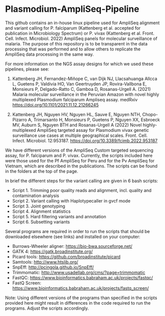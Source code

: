 # Plasmodium-AmpliSeq-Pipeline
This github contains an in-house linux pipeline used for AmpliSeq alignment and variant calling for P. falciparum (Kattenberg et al. accepted for publication in Microbiology Spectrum) or P. vivax (Kattenberg et al. Front. Cell. Infect. Microbiol. 2022) AmpliSeq panels for molecular surveillance of malaria. The purpose of this repository is to be transparent in the data processing that was performed and to allow others to replicate the AmpliSeq data processing in the same way. 

For more information on the NGS assay designs for which we used these pipelines, please see:
1. Kattenberg JH, Fernandez-Miñope C, van Dijk NJ, Llacsahuanga Allcca L, Guetens P, Valdivia HO, Van Geertruyden JP, Rovira-Vallbona E, Monsieurs P, Delgado-Ratto C, Gamboa D, Rosanas-Urgell A. (2021) Malaria molecular surveillance in the Peruvian Amazon with novel highly multiplexed Plasmodium falciparum Ampliseq assay. medRxiv https://doi.org/10.1101/2021.11.12.21266245

2. Kattenberg JH, Nguyen HV, Nguyen HL, Sauve E, Nguyen NTH, Chopo-Pizarro A, Trimarsanto H, Monsieurs P, Guetens P, Nguyen XX, Esbroeck MV, Auburn S, Nguyen BTH and Rosanas-Urgell A (2022) Novel highly-multiplexed AmpliSeq targeted assay for Plasmodium vivax genetic surveillance use cases at multiple geographical scales. Front. Cell. Infect. Microbiol. 12:953187. https://doi.org/10.3389/fcimb.2022.953187

We have different versions of the AmpliSeq Custom targeted sequencing assay, for P. falciparum and P. vivax. Currently, the scripts included here were those used for the Pf AmpliSeq for Peru and for the Pv AmpliSeq for Vietnam, which are described in the publications. The scripts can be found in the folders at the top of the page. 

In brief the different steps for the variant calling are given in 6 bash scripts:
- Script 1. Trimming poor quality reads and alignment, incl. quality and contamination analysis 
- Script 2. Variant calling with Haplotypecaller in gvcf mode
- Script 3. Joint genotyping
- Script 4. Alignment statistics 
- Script 5. Hard filtering variants and annotation
- Script 6. Subsetting variants

Several programs are required in order to run the scripts that should be downloaded elsewhere (see links) and installed on your computer: 
- Burrows-Wheeler aligner: https://bio-bwa.sourceforge.net/
- GATK 4: https://gatk.broadinstitute.org/
- Picard tools: https://github.com/broadinstitute/picard
- Samtools: http://www.htslib.org/
- SnpEff: http://pcingola.github.io/SnpEff/
- Trimmomatic: http://www.usadellab.org/cms/?page=trimmomatic
- FastQC: https://www.bioinformatics.babraham.ac.uk/projects/fastqc/
- FastQ Screen: https://www.bioinformatics.babraham.ac.uk/projects/fastq_screen/

Note: Using different versions of the programs than specified in the scripts provided here might result in differences in the code required to run the programs. Adjust the scripts accordingly.  

